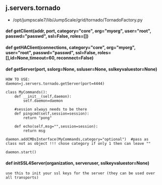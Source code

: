 ## j.servers.tornado

- /opt/jumpscale7/lib/JumpScale/grid/tornado/TornadoFactory.py

#### def getClient(addr, port, category="core", org="myorg", user="root", passwd="passwd", ssl=False, roles=[]) 

    

#### def getHAClient(connections, category="core", org="myorg", user="root", passwd="passwd", ssl=False, roles=[],id=None,timeout=60, reconnect=False) 

    

#### def getServer(port, sslorg=None, ssluser=None, sslkeyvaluestor=None) 

    HOW TO USE:
    daemon=j.servers.tornado.getServer(port=4444)
    
    class MyCommands():
        def __init__(self,daemon):
            self.daemon=daemon
    
        #session always needs to be there
        def pingcmd(self,session=session):
            return "pong"
    
        def echo(self,msg="",session=session):
            return msg
    
    daemon.addCMDsInterface(MyCommands,category="optional")  #pass as class not as object !!! chose category if only 1 then can leave ""
    
    daemon.start()

#### def initSSL4Server(organization, serveruser, sslkeyvaluestor=None) 

    use this to init your ssl keys for the server (they can be used over all transports)

